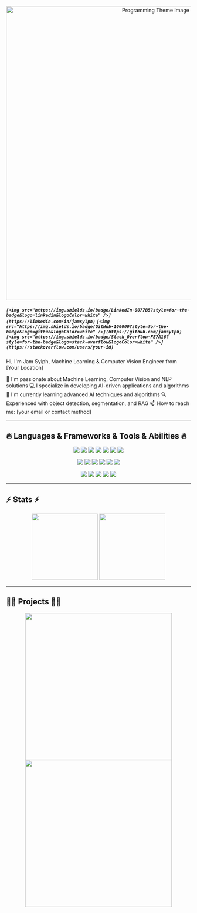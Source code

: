 # 

<div align="center">
  <img src="https://your-image-url-here.jpg" width="800" alt="Programming Theme Image"/>
</div>

##### `[<img src="https://img.shields.io/badge/LinkedIn-0077B5?style=for-the-badge&logo=linkedin&logoColor=white" />](https://linkedin.com/in/jamsylph)` `[<img src="https://img.shields.io/badge/GitHub-100000?style=for-the-badge&logo=github&logoColor=white" />](https://github.com/jamsylph)` `[<img src="https://img.shields.io/badge/Stack_Overflow-FE7A16?style=for-the-badge&logo=stack-overflow&logoColor=white" />](https://stackoverflow.com/users/your-id)`

 Hi, I'm Jam Sylph, Machine Learning & Computer Vision Engineer from [Your Location]

 🔬 I'm passionate about Machine Learning, Computer Vision and NLP solutions
 💻 I specialize in developing AI-driven applications and algorithms
 🌱 I'm currently learning advanced AI techniques and algorithms
 🔍 Experienced with object detection, segmentation, and RAG
 📫 How to reach me: [your email or contact method]

---

## 🔥 Languages & Frameworks & Tools & Abilities 🔥

<p align="center">
  <img src="https://img.shields.io/badge/Python-3776AB?style=for-the-badge&logo=python&logoColor=white" />
  <img src="https://img.shields.io/badge/C%2B%2B-00599C?style=for-the-badge&logo=c%2B%2B&logoColor=white" />
  <img src="https://img.shields.io/badge/PyTorch-EE4C2C?style=for-the-badge&logo=pytorch&logoColor=white" />
  <img src="https://img.shields.io/badge/OpenCV-5C3EE8?style=for-the-badge&logo=opencv&logoColor=white" />
  <img src="https://img.shields.io/badge/LaTeX-008080?style=for-the-badge&logo=latex&logoColor=white" />
  <img src="https://img.shields.io/badge/Jupyter-F37626?style=for-the-badge&logo=jupyter&logoColor=white" />
  <img src="https://img.shields.io/badge/Tableau-E97627?style=for-the-badge&logo=tableau&logoColor=white" />
</p>

<p align="center">
  <img src="https://img.shields.io/badge/Machine_Learning-01D277?style=for-the-badge&logoColor=white" />
  <img src="https://img.shields.io/badge/Computer_Vision-5C3EE8?style=for-the-badge&logoColor=white" />
  <img src="https://img.shields.io/badge/Deep_Learning-FF6F00?style=for-the-badge&logoColor=white" />
  <img src="https://img.shields.io/badge/NLP-9cf?style=for-the-badge&logoColor=white" />
  <img src="https://img.shields.io/badge/Object_Detection-CD5C5C?style=for-the-badge&logoColor=white" />
  <img src="https://img.shields.io/badge/RAG-6b57ff?style=for-the-badge&logoColor=white" />
</p>

<p align="center">
  <img src="https://img.shields.io/badge/Data_Annotation-25A162?style=for-the-badge&logoColor=white" />
  <img src="https://img.shields.io/badge/LabelMe-25A162?style=for-the-badge&logoColor=white" />
  <img src="https://img.shields.io/badge/LabelImg-FFA500?style=for-the-badge&logoColor=white" />
  <img src="https://img.shields.io/badge/CVAT-00AEFF?style=for-the-badge&logoColor=white" />
  <img src="https://img.shields.io/badge/Stata-3776AB?style=for-the-badge&logoColor=white" />
</p>

---

## ⚡ Stats ⚡

<div align="center">
  <img height="180em" src="https://github-readme-stats.vercel.app/api?username=jamsylph&show_icons=true&hide_border=true&count_private=true&include_all_commits=true&theme=radical" />
  <img height="180em" src="https://github-readme-stats.vercel.app/api/top-langs/?username=jamsylph&exclude_repo=KNN-Image-Classification&show_icons=true&hide_border=true&layout=compact&langs_count=8&theme=radical"/>
</div>

---

## 👨‍💻 Projects 👨‍💻

<p align="center">
  <a href="https://github.com/jamsylph/your-project-1">
    <img width="400" align="center" src="https://github-readme-stats.vercel.app/api/pin/?username=jamsylph&repo=your-project-1&theme=radical" />
  </a>
  <a href="https://github.com/jamsylph/your-project-2">
    <img width="400" align="center" src="https://github-readme-stats.vercel.app/api/pin/?username=jamsylph&repo=your-project-2&theme=radical" />
  </a>
</p>
